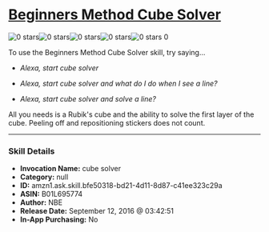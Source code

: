 # [Beginners Method Cube Solver](http://alexa.amazon.com/#skills/amzn1.ask.skill.bfe50318-bd21-4d11-8d87-c41ee323c29a)
![0 stars](../../images/ic_star_border_black_18dp_1x.png)![0 stars](../../images/ic_star_border_black_18dp_1x.png)![0 stars](../../images/ic_star_border_black_18dp_1x.png)![0 stars](../../images/ic_star_border_black_18dp_1x.png)![0 stars](../../images/ic_star_border_black_18dp_1x.png) 0

To use the Beginners Method Cube Solver skill, try saying...

* *Alexa, start cube solver*

* *Alexa, start cube solver and what do I do when I see a line?*

* *Alexa, start cube solver and solve a line?*

All you needs is a Rubik's cube and the ability to solve the first layer of the cube.  Peeling off and repositioning stickers does not count.

***

### Skill Details

* **Invocation Name:** cube solver
* **Category:** null
* **ID:** amzn1.ask.skill.bfe50318-bd21-4d11-8d87-c41ee323c29a
* **ASIN:** B01L695774
* **Author:** NBE
* **Release Date:** September 12, 2016 @ 03:42:51
* **In-App Purchasing:** No
